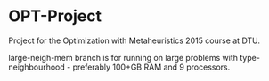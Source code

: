 # OPT-Project
Project for the Optimization with Metaheuristics 2015 course at DTU.

large-neigh-mem branch is for running on large problems with type-neighbourhood - preferably 100+GB RAM and 9 processors.
